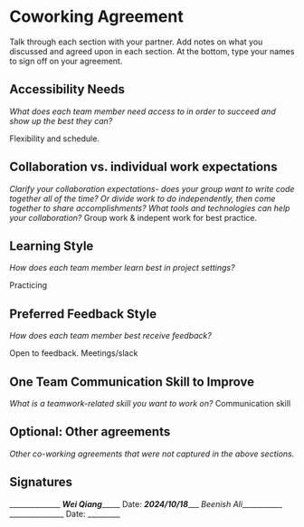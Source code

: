 # Coworking Agreement

Talk through each section with your partner. Add notes on what you discussed and agreed upon in each section. At the bottom, type your names to sign off on your agreement.

## Accessibility Needs
*What does each team member need access to in order to succeed and show up the best they can?*


Flexibility and schedule.

## Collaboration vs. individual work expectations
*Clarify your collaboration expectations- does your group want to write code together all of the time? Or divide work to do independently, then come together to share accomplishments? What tools and technologies can help your collaboration?*
Group work & indepent work for best practice.

## Learning Style
*How does each team member learn best in project settings?*

Practicing

## Preferred Feedback Style
*How does each team member best receive feedback?*

Open to feedback. Meetings/slack

## One Team Communication Skill to Improve
*What is a teamwork-related skill you want to work on?*
Communication skill

## Optional: Other agreements
*Other co-working agreements that were not captured in the above sections.*

## Signatures
______________ _____Wei Qiang__________
Date: ___2024/10/18______
_Beenish Ali____________ _______________
Date: _________
